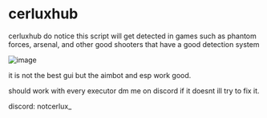 # cerluxhub
cerluxhub
do notice this script will get detected in games such as phantom forces, arsenal, and other good shooters that have a good detection system

![image](https://github.com/user-attachments/assets/9828dfb5-f90c-4b61-8c8e-f398bb9e56a9)

it is not the best gui but the aimbot and esp work good.

should work with every executor dm me on discord if it doesnt ill try to fix it.

discord: notcerlux_
